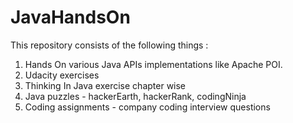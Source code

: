 # JavaHandsOn
This repository consists of the following things :
1. Hands On various Java APIs implementations like Apache POI.
2. Udacity exercises 
3. Thinking In Java exercise chapter wise
4. Java puzzles - hackerEarth, hackerRank, codingNinja
5. Coding assignments - company coding interview questions

